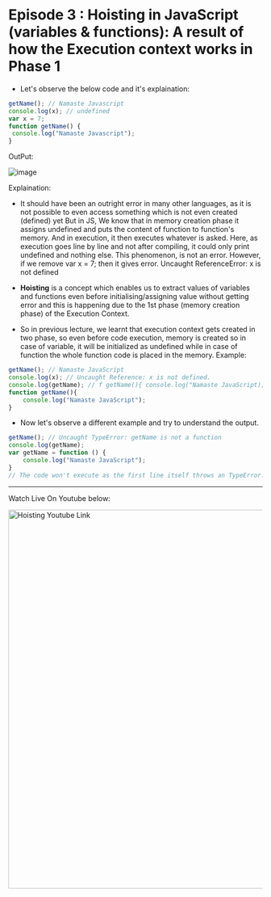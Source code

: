 # Episode 3 : Hoisting in JavaScript (variables & functions): A result of how the Execution context works in Phase 1


* Let's observe the below code and it's explaination:
```js
getName(); // Namaste Javascript
console.log(x); // undefined
var x = 7;
function getName() {
 console.log("Namaste Javascript");
}
```
OutPut: 

![image](https://github.com/R-SNGH/javascript-notes/assets/117880135/75e986c0-b229-4820-9fc2-d0bdb67697d3)


Explaination:
* It should have been an outright error in many other languages, as it is not possible to even access something which is not even created (defined) yet But in JS, We know that in memory creation phase it assigns undefined and puts the content of function to function's memory. And in execution, it then executes whatever is asked. Here, as execution goes line by line and not after compiling, it could only print undefined and nothing else. This phenomenon, is not an error. However, if we remove var x = 7; then it gives error. Uncaught ReferenceError: x is not defined

* **Hoisting** is a concept which enables us to extract values of variables and functions even before initialising/assigning value without getting error and this is happening due to the 1st phase (memory creation phase) of the Execution Context.

* So in previous lecture, we learnt that execution context gets created in two phase, so even before code execution, memory is created so in case of variable, it will be initialized as undefined while in case of function the whole function code is placed in the memory. Example:

```js
getName(); // Namaste JavaScript
console.log(x); // Uncaught Reference: x is not defined.
console.log(getName); // f getName(){ console.log("Namaste JavaScript); }
function getName(){
    console.log("Namaste JavaScript");
}
```

* Now let's observe a different example and try to understand the output.
```js
getName(); // Uncaught TypeError: getName is not a function
console.log(getName);
var getName = function () {
    console.log("Namaste JavaScript");
}
// The code won't execute as the first line itself throws an TypeError.
```

<hr>

Watch Live On Youtube below:

<a href="https://www.youtube.com/watch?v=Fnlnw8uY6jo&ab_channel=AkshaySaini" target="_blank"><img src="https://img.youtube.com/vi/Fnlnw8uY6jo/0.jpg" width="750"
alt="Hoisting Youtube Link"/></a>
